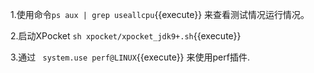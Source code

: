 1.使用命令`ps aux | grep useallcpu`{{execute}} 来查看测试情况运行情况。

2.启动XPocket
`sh xpocket/xpocket_jdk9+.sh`{{execute}}

3.通过 ` system.use perf@LINUX`{{execute}} 来使用perf插件.